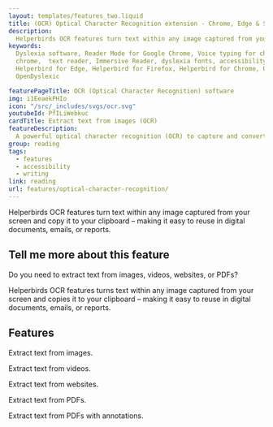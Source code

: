 ```yaml
---
layout: templates/features_two.liquid
title: (OCR) Optical Character Recognition extension - Chrome, Edge & Safari
description:
  Helperbirds OCR features turn text within any image captured from your screen and copy it to your clipboard – making it easy to reuse in digital documents, emails, or reports.
keywords:
  Dyslexia software, Reader Mode for Google Chrome, Voice typing for chrome, Text to speech for
  chrome,  text reader, Immersive Reader, dyslexia fonts, accessibility software, dyslexia software,
  Helperbird for Edge, Helperbird for Firefox, Helperbird for Chrome, Opendyslexic for Chrome,
  OpenDyslexic

featurePageTitle: OCR (Optical Character Recognition) software
img: i1EeaekPHIo
icon: "/src/_includes/svgs/ocr.svg"
youtubeId: PfILiWebkuc
cardTitle: Extract text from images (OCR)
featureDescription:
  A powerful optical character recognition (OCR) to capture and convert text from images.
group: reading
tags: 
  - features
  - accessibility
  - writing
link: reading
url: features/optical-character-recognition/
---
```

















Helperbirds OCR features turn text within any image captured from your screen and copy it to your clipboard – making it easy to reuse in digital documents, emails, or reports.
  


## Tell me more about this feature

Do you need to extract text from images, videos, websites, or PDFs? 


Helperbirds OCR features turns text within any image captured from your screen and copies it to your clipboard – making it easy to
reuse in digital documents, emails, or reports. 
      
      







## Features


       
Extract text from images.


Extract text from videos.
      

Extract text from websites.
      

Extract text from PDFs.
      

Extract text from PDFs with annotations.
      











































